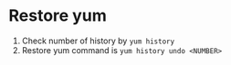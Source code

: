 # Restore yum  
1. Check number of history by `yum history`  
2. Restore yum command is `yum history undo <NUMBER>`  
